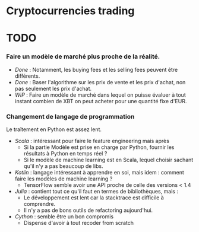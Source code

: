 # Cryptocurrencies trading


# TODO
### Faire un modèle de marché plus proche de la réalité. 
* *Done* : Notamment, les buying fees et les selling fees peuvent être différents.
* *Done* : Baser l'algorithme sur les prix de vente et les prix d'achat, non pas seulement les prix d'achat.
* *WiP* : Faire un modèle de marché dans lequel on puisse évaluer à tout instant combien de XBT on peut acheter pour une quantité fixe d'EUR.

### Changement de langage de programmation
Le traîtement en Python est assez lent.

* *Scala* : intéressant pour faire le feature engineering mais après
    * Si la partie Modèle est prise en charge par Python, fournir les résultats à Python en temps réel ?
    * Si le modèle de machine learning est en Scala, lequel choisir sachant qu'il n'y a pas beaucoup de libs.
* *Kotlin* : langage intéressant à apprendre en soi, mais idem : comment faire les modèles de machine learning ?
    * TensorFlow semble avoir une API proche de celle des versions < 1.4
* *Julia* : contient tout ce qu'il faut en termes de bibliothèques, mais :
    * Le développement est lent car la stacktrace est difficile à comprendre.
    * Il n'y a pas de bons outils de refactoring aujourd'hui.
* *Cython* : semble être un bon compromis
    * Dispense d'avoir à tout recoder from scratch
    